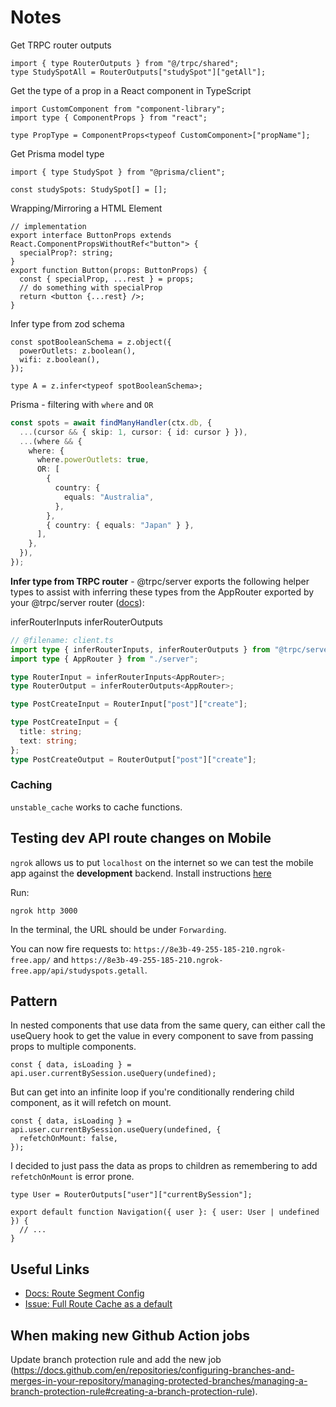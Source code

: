 # Notes

Get TRPC router outputs

```tsx
import { type RouterOutputs } from "@/trpc/shared";
type StudySpotAll = RouterOutputs["studySpot"]["getAll"];
```

Get the type of a prop in a React component in TypeScript

```tsx
import CustomComponent from "component-library";
import type { ComponentProps } from "react";

type PropType = ComponentProps<typeof CustomComponent>["propName"];
```

Get Prisma model type

```tsx
import { type StudySpot } from "@prisma/client";

const studySpots: StudySpot[] = [];
```

Wrapping/Mirroring a HTML Element

```tsx
// implementation
export interface ButtonProps extends React.ComponentPropsWithoutRef<"button"> {
  specialProp?: string;
}
export function Button(props: ButtonProps) {
  const { specialProp, ...rest } = props;
  // do something with specialProp
  return <button {...rest} />;
}
```

Infer type from zod schema

```tsx
const spotBooleanSchema = z.object({
  powerOutlets: z.boolean(),
  wifi: z.boolean(),
});

type A = z.infer<typeof spotBooleanSchema>;
```

Prisma - filtering with `where` and `OR`

```ts
const spots = await findManyHandler(ctx.db, {
  ...(cursor && { skip: 1, cursor: { id: cursor } }),
  ...(where && {
    where: {
      where.powerOutlets: true,
      OR: [
        {
          country: {
            equals: "Australia",
          },
        },
        { country: { equals: "Japan" } },
      ],
    },
  }),
});
```

**Infer type from TRPC router** - @trpc/server exports the following helper types to assist with inferring these types from the AppRouter exported by your @trpc/server router ([docs](https://trpc.io/docs/client/vanilla/infer-types)):

inferRouterInputs<TRouter>
inferRouterOutputs<TRouter>

```ts
// @filename: client.ts
import type { inferRouterInputs, inferRouterOutputs } from "@trpc/server";
import type { AppRouter } from "./server";

type RouterInput = inferRouterInputs<AppRouter>;
type RouterOutput = inferRouterOutputs<AppRouter>;

type PostCreateInput = RouterInput["post"]["create"];

type PostCreateInput = {
  title: string;
  text: string;
};
type PostCreateOutput = RouterOutput["post"]["create"];
```

### Caching

`unstable_cache` works to cache functions.

## Testing dev API route changes on Mobile

`ngrok` allows us to put `localhost` on the internet so we can test the mobile app against the **development** backend. Install instructions [here](https://ngrok.com/download)

Run:

```shell
ngrok http 3000
```

In the terminal, the URL should be under `Forwarding`.

You can now fire requests to: `https://8e3b-49-255-185-210.ngrok-free.app/` and `https://8e3b-49-255-185-210.ngrok-free.app/api/studyspots.getall`.

## Pattern

In nested components that use data from the same query, can either call the useQuery hook to get the value in every component to save from passing props to multiple components.

```tsx
const { data, isLoading } = api.user.currentBySession.useQuery(undefined);
```

But can get into an infinite loop if you're conditionally rendering child component, as it will refetch on mount.

```tsx
const { data, isLoading } = api.user.currentBySession.useQuery(undefined, {
  refetchOnMount: false,
});
```

I decided to just pass the data as props to children as remembering to add `refetchOnMount` is error prone.

```tsx
type User = RouterOutputs["user"]["currentBySession"];

export default function Navigation({ user }: { user: User | undefined }) {
  // ...
}
```

## Useful Links

- [Docs: Route Segment Config](https://nextjs.org/docs/app/api-reference/file-conventions/route-segment-config#options)
- [Issue: Full Route Cache as a default](https://github.com/t3-oss/create-t3-app/issues/1663)

## When making new Github Action jobs

Update branch protection rule and add the new job (https://docs.github.com/en/repositories/configuring-branches-and-merges-in-your-repository/managing-protected-branches/managing-a-branch-protection-rule#creating-a-branch-protection-rule).
